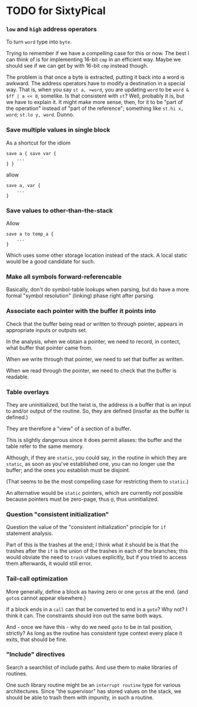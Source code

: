 TODO for SixtyPical
===================

### `low` and `high` address operators

To turn `word` type into `byte`.

Trying to remember if we have a compelling case for this or now.  The best I can think
of is for implementing 16-bit `cmp` in an efficient way.  Maybe we should see if we
can get by with 16-bit `cmp` instead though.

The problem is that once a byte is extracted, putting it back into a word is awkward.
The address operators have to modify a destination in a special way.  That is, when
you say `st a, >word`, you are updating `word` to be `word & $ff | a << 8`, somelike.
Is that consistent with `st`?  Well, probably it is, but we have to explain it.
It might make more sense, then, for it to be "part of the operation" instead of "part of
the reference"; something like `st.hi x, word`; `st.lo y, word`.  Dunno.

### Save multiple values in single block

As a shortcut for the idiom

    save a { save var {
        ...
    } }

allow

    save a, var {
        ...
    }

### Save values to other-than-the-stack

Allow

    save a to temp_a {
        ...
    }

Which uses some other storage location instead of the stack.  A local static
would be a good candidate for such.

### Make all symbols forward-referencable

Basically, don't do symbol-table lookups when parsing, but do have a more formal
"symbol resolution" (linking) phase right after parsing.

### Associate each pointer with the buffer it points into

Check that the buffer being read or written to through pointer, appears in appropriate
inputs or outputs set.

In the analysis, when we obtain a pointer, we need to record, in contect, what buffer
that pointer came from.

When we write through that pointer, we need to set that buffer as written.

When we read through the pointer, we need to check that the buffer is readable.

### Table overlays

They are uninitialized, but the twist is, the address is a buffer that is
an input to and/or output of the routine.  So, they are defined (insofar
as the buffer is defined.)

They are therefore a "view" of a section of a buffer.

This is slightly dangerous since it does permit aliases: the buffer and the
table refer to the same memory.

Although, if they are `static`, you could say, in the routine in which they
are `static`, as soon as you've established one, you can no longer use the
buffer; and the ones you establish must be disjoint.

(That seems to be the most compelling case for restricting them to `static`.)

An alternative would be `static` pointers, which are currently not possible because
pointers must be zero-page, thus `@`, thus uninitialized.

### Question "consistent initialization"

Question the value of the "consistent initialization" principle for `if` statement analysis.

Part of this is the trashes at the end; I think what it should be is that the trashes
after the `if` is the union of the trashes in each of the branches; this would obviate the
need to `trash` values explicitly, but if you tried to access them afterwards, it would still
error.

### Tail-call optimization

More generally, define a block as having zero or one `goto`s at the end.  (and `goto`s cannot
appear elsewhere.)

If a block ends in a `call` can that be converted to end in a `goto`?  Why not?  I think it can.
The constraints should iron out the same both ways.

And - once we have this - why do we need `goto` to be in tail position, strictly?
As long as the routine has consistent type context every place it exits, that should be fine.

### "Include" directives

Search a searchlist of include paths.  And use them to make libraries of routines.

One such library routine might be an `interrupt routine` type for various architectures.
Since "the supervisor" has stored values on the stack, we should be able to trash them
with impunity, in such a routine.
